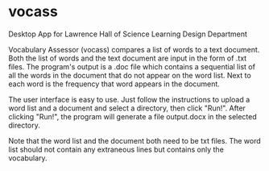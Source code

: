 # vocass
Desktop App for Lawrence Hall of Science Learning Design Department

Vocabulary Assessor (vocass) compares a list of words to a text document. Both the list of words and the text document are input in the form of .txt files. The program's output is a .doc file which contains a sequential list of all the words in the document that do not appear on the word list. Next to each word is the frequency that word appears in the document.

The user interface is easy to use. Just follow the instructions to upload a word list and a document and select a directory, then click "Run!". After clicking "Run!", the program will generate a file output.docx in the selected directory.

Note that the word list and the document both need to be txt files. The word list should not contain any extraneous lines but contains only the vocabulary.
